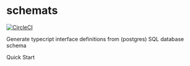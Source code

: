 # schemats

[![CircleCI](https://circleci.com/gh/getmelisted/schemats.svg?style=svg&circle-token=c020f3898c14eecdf676223cdf766a4f28f2e290)](https://circleci.com/gh/getmelisted/schemats)

Generate typecript interface definitions from (postgres) SQL database schema

Quick Start